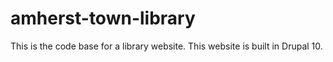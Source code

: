 # amherst-town-library
This is the code base for a library website. This website is built in Drupal 10.
